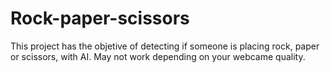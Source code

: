 # Rock-paper-scissors
This project has the objetive of detecting if someone is placing rock, paper or scissors, with AI. May not work depending on your webcame quality.
